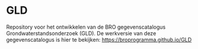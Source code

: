 # GLD
Repository voor het ontwikkelen van de BRO gegevenscatalogus Grondwaterstandsonderzoek (GLD). De werkversie van deze gegevenscatalogus is hier te bekijken:  https://broprogramma.github.io/GLD
